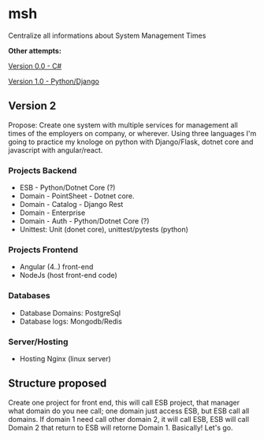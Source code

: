 # msh
Centralize all informations about System Management Times

**Other attempts:**

[Version 0.0 - C# ](https://github.com/fbrump/msh)

[Version 1.0 - Python/Django](https://github.com/fbrump/msh-python)


## Version 2

Propose:
Create one system with multiple services for management all times of the employers on company, or wherever. Using three languages I'm going to practice my knologe on python with Django/Flask, dotnet core and javascript with angular/react.

### Projects Backend
- ESB - Python/Dotnet Core (?)
- Domain - PointSheet - Dotnet core.
- Domain - Catalog - Django Rest
- Domain - Enterprise
- Domain - Auth - Python/Dotnet Core (?)
- Unittest: Unit (donet core), unittest/pytests (python)

### Projects Frontend
- Angular (4..) front-end
- NodeJs (host front-end code)

### Databases
- Database Domains: PostgreSql
- Database logs: Mongodb/Redis

### Server/Hosting
- Hosting Nginx (linux server)

## Structure proposed

Create one project for front end, this will call ESB project, that manager what domain do you nee call; one domain just access ESB, but ESB call all domains. If domain 1 need call other domain 2, it will call ESB, ESB will call Domain 2 that return to ESB will retorne Domain 1. Basically! Let's go.

